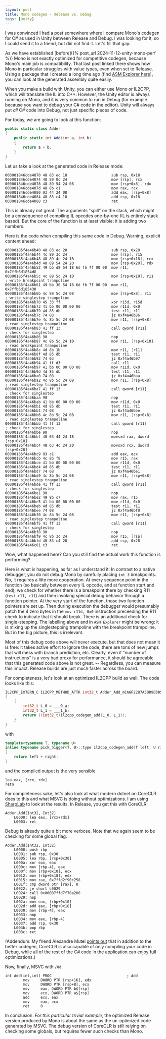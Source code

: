 ```yaml
---
layout: post
title: Mono codegen - Release vs. Debug 
tags: [unity]
---
```




I was convinced I had a post somewhere where I compare Mono's codegen for C# as used in Unity between Release and Debug. I was looking for it, so I could send it to a friend, but did not find it. Let's fill that gap.

As we have established [before]({% post_url 2024-11-12-unity-mono-perf %}) Mono is not exactly optimized for competitive codegen, because Mono's main job is compatibility. That last post linked there shows how Mono in particular struggles with value types, even when set to Release. Using a package that I created a long time ago (find [ASM Explorer here](https://github.com/sschoener/unity-asm-explorer-package)), you can look at the generated assembly quite easily.

When you make a build with Unity, you can either use Mono or IL2CPP, which will translate the IL into C++. However, the Unity editor is always running on Mono, and it is very common to run in Debug (for example because you want to debug your C# code in the editor). Unity will always put _all_ C# code into Debug, not just specific pieces of code.

For today, we are going to look at this function:

```csharp
public static class Adder
{
    public static int Add(int a, int b)
    {
        return a + b;
    }
}
```

Let us take a look at the generated code in Release mode:

```
000001846cde4070 48 83 ec 18                    sub rsp, 0x18
000001846cde4074 48 89 0c 24                    mov [rsp], rcx
000001846cde4078 48 89 54 24 08                 mov [rsp+0x8], rdx
000001846cde407d 48 8b c1                       mov rax, rcx
000001846cde4080 03 44 24 08                    add eax, [rsp+0x8]
000001846cde4084 48 83 c4 18                    add rsp, 0x18
000001846cde4088 c3                             ret
```

This is already not great. The arguments "spill" on the stack, which might be a consequence of compiling IL opcodes one-by-one (IL is entirely stack based). But the core of the function is at least visible: it is adding two numbers.

Here is the code when compiling this same code in Debug. Warning, explicit content ahead:
```
00000185f4a46b40 48 83 ec 28                    sub rsp, 0x28
00000185f4a46b44 4c 89 3c 24                    mov [rsp], r15
00000185f4a46b48 48 89 4c 24 18                 mov [rsp+0x18], rcx
00000185f4a46b4d 48 89 54 24 20                 mov [rsp+0x20], rdx
00000185f4a46b52 49 bb d8 54 18 6d fb 7f 00 00  mov r11, 0x7ffb6d1854d8
00000185f4a46b5c 4c 89 5c 24 10                 mov [rsp+0x10], r11          ; write breakpoint trampoline
00000185f4a46b61 49 bb 30 54 18 6d fb 7f 00 00  mov r11, 0x7ffb6d185430
00000185f4a46b6b 4c 89 5c 24 08                 mov [rsp+0x8], r11           ; write singlestep trampoline
00000185f4a46b70 45 33 ff                       xor r15d, r15d
00000185f4a46b73 41 bb 00 00 00 00              mov r11d, 0x0
00000185f4a46b79 4d 85 db                       test r11, r11
00000185f4a46b7c 74 08                          jz 0xf4a46b86                
00000185f4a46b7e 4c 8b 5c 24 08                 mov r11, [rsp+0x8]           ; read singlestep trampoline
00000185f4a46b83 41 ff 13                       call qword [r11]             ; check for singlestep
00000185f4a46b86 90                             nop
00000185f4a46b87 4c 8b 5c 24 10                 mov r11, [rsp+0x10]          ; read breakpoint trampoline
00000185f4a46b8c 4d 8b 1b                       mov r11, [r11]
00000185f4a46b8f 4d 85 db                       test r11, r11
00000185f4a46b92 74 03                          jz 0xf4a46b97                
00000185f4a46b94 41 ff d3                       call r11                     
00000185f4a46b97 41 bb 00 00 00 00              mov r11d, 0x0
00000185f4a46b9d 4d 85 db                       test r11, r11
00000185f4a46ba0 74 08                          jz 0xf4a46baa                
00000185f4a46ba2 4c 8b 5c 24 08                 mov r11, [rsp+0x8]           ; read singlestep trampoline
00000185f4a46ba7 41 ff 13                       call qword [r11]             ; check for singlestep
00000185f4a46baa 90                             nop
00000185f4a46bab 41 bb 00 00 00 00              mov r11d, 0x0
00000185f4a46bb1 4d 85 db                       test r11, r11
00000185f4a46bb4 74 08                          jz 0xf4a46bbe                
00000185f4a46bb6 4c 8b 5c 24 08                 mov r11, [rsp+0x8]           ; read singlestep trampoline
00000185f4a46bbb 41 ff 13                       call qword [r11]             ; check for singlestep
00000185f4a46bbe 90                             nop
00000185f4a46bbf 48 63 44 24 18                 movsxd rax, dword [rsp+0x18]
00000185f4a46bc4 48 63 4c 24 20                 movsxd rcx, dword [rsp+0x20]
00000185f4a46bc9 03 c1                          add eax, ecx
00000185f4a46bcb 4c 8b f8                       mov r15, rax
00000185f4a46bce 41 bb 00 00 00 00              mov r11d, 0x0
00000185f4a46bd4 4d 85 db                       test r11, r11
00000185f4a46bd7 74 08                          jz 0xf4a46be1                
00000185f4a46bd9 4c 8b 5c 24 08                 mov r11, [rsp+0x8]           ; read singlestep trampoline
00000185f4a46bde 41 ff 13                       call qword [r11]             ; check for singlestep
00000185f4a46be1 90                             nop
00000185f4a46be2 49 8b c7                       mov rax, r15
00000185f4a46be5 41 bb 00 00 00 00              mov r11d, 0x0
00000185f4a46beb 4d 85 db                       test r11, r11
00000185f4a46bee 74 08                          jz 0xf4a46bf8                
00000185f4a46bf0 4c 8b 5c 24 08                 mov r11, [rsp+0x8]           ; read singlestep trampoline
00000185f4a46bf5 41 ff 13                       call qword [r11]             ; check for singlestep
00000185f4a46bf8 90                             nop
00000185f4a46bf9 4c 8b 3c 24                    mov r15, [rsp]
00000185f4a46bfd 48 83 c4 28                    add rsp, 0x28
00000185f4a46c01 c3                             ret
```

Wow, what happened here? Can you still find the actual work this function is performing?

Here is what is happening, as far as I understand it: In contrast to a native debugger, you do not debug Mono by carefully placing `int 3` breakpoints. No, it requires a litte more cooperation. At every sequence point in the function (so basically between every IL opcode, and at function start and end), we check for whether there is a breakpoint there by checking R11 (`test r11, r11`) and then invoking special debug behavior through a function pointer. At the very start of the function, those two function pointers are set up. Then during execution the debugger would presumably patch the 4 zero bytes in the `mov r11d, 0x0` instruction preceeding the R11 check to indicate that it should break. There is an additional check for single-stepping. The labelling above and in `ASM Explorer` might be wrong: it is mixing up the singlestepping trampoline with the breakpoint trampoline. But in the big picture, this is irrelevant.

Most of this debug code above will never execute, but that does not mean it is free: it takes active effort to ignore the code, there are tons of new jumps that will mess with branch prediction, etc. Clearly, even if "number of instructions" is a very bad proxy for performance, it should be agreeable that this generated code above is not great. -- Regardless, you can measure this impact. Release builds are just much faster across the board.

For completeness, let's look at an optimized IL2CPP build as well. The code looks like this:

```cpp
IL2CPP_EXTERN_C IL2CPP_METHOD_ATTR int32_t Adder_Add_mCA6F2287A5D89D3050A3932750CB8CC867E0A172 (int32_t ___0_a, int32_t ___1_b, const RuntimeMethod* method) 
{
	{
		int32_t L_0 = ___0_a;
		int32_t L_1 = ___1_b;
		return ((int32_t)il2cpp_codegen_add(L_0, L_1));
	}
}
```

with
```cpp
template<typename T, typename U>
inline typename pick_bigger<T, U>::type il2cpp_codegen_add(T left, U right)
{
    return left + right;
}
```

and the compiled output is the very sensible
```
lea eax, [rcx, rdx]
retn
```

For completeness sake, let's also look at what modern dotnet on CoreCLR does to this and what MSVC is doing without optimizations. I am using [SharpLab](https://sharplab.io) to look at the results. In Release, you get this with CoreCLR:

```
Adder.Add(Int32, Int32)
    L0000: lea eax, [rcx+rdx]
    L0003: ret
```

Debug is already quite a bit more verbose. Note that we again seem to be checking for some global flag.
```
Adder.Add(Int32, Int32)
    L0000: push rbp
    L0001: sub rsp, 0x30
    L0005: lea rbp, [rsp+0x30]
    L000a: xor eax, eax
    L000c: mov [rbp-4], eax
    L000f: mov [rbp+0x10], ecx
    L0012: mov [rbp+0x18], edx
    L0015: mov rax, 0x7ffd2f90c258
    L001f: cmp dword ptr [rax], 0
    L0022: je short L0029
    L0024: call 0x00007ffd7f70a200
    L0029: nop
    L002a: mov eax, [rbp+0x10]
    L002d: add eax, [rbp+0x18]
    L0030: mov [rbp-4], eax
    L0033: nop
    L0034: mov eax, [rbp-4]
    L0037: add rsp, 0x30
    L003b: pop rbp
    L003c: ret
```

(Addendum: My friend Alexandre Mutel [points out](https://mastodon.social/@xoofx/113800539551817044) that in addition to the better codegen, CoreCLR is also capable of only compiling _your_ code in Debug, while all of the rest of the C# code in the application can enjoy full optimizations.)

Now, finally, MSVC with `/Od`:

```
int Add(int,int) PROC                                  ; Add
        mov     DWORD PTR [rsp+16], edx
        mov     DWORD PTR [rsp+8], ecx
        mov     eax, DWORD PTR b$[rsp]
        mov     ecx, DWORD PTR a$[rsp]
        add     ecx, eax
        mov     eax, ecx
        ret     0
```

In conclusion: *For this particular trivial example*, the optimized Release version produced by Mono is about the same as the un-optimized code generated by MSVC. The debug version of CoreCLR is still relying on checking some globals, but requires fewer such checks than Mono.

